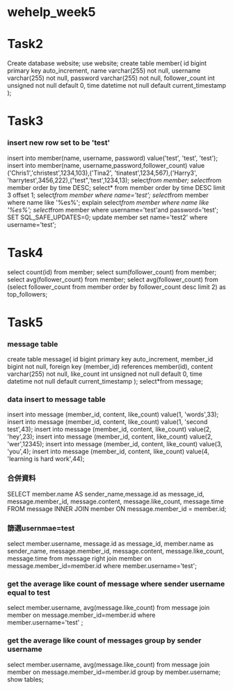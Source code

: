 # wehelp_week5

# Task2
Create database website;
use website;
create table member(
	id bigint primary key auto_increment,
    name varchar(255) not null,
    username varchar(255) not null,
    password varchar(255) not null,
    follower_count int unsigned not null default 0,
    time datetime not null default current_timestamp
);

# Task3
### insert new row set to be 'test'

insert into member(name, username, password) value('test', 'test', 'test');
insert into member(name, username,password,follower_count) value ('Chris1','christest',1234,103),('Tina2', 'tinatest',1234,567),('Harry3', 'harrytest',3456,222),("test",'test',1234,13);
select*from member;
select*from member order by time DESC;
select* from member order by time DESC limit 3 offset 1;
select*from member where name='test';
select*from member where name like '%es%';
explain select*from member where name like '%es%';
select*from member where username='test'and password='test';
SET SQL_SAFE_UPDATES=0;
update member set name='test2' where username='test';

# Task4
select count(id) from member;
select sum(follower_count) from member;
select avg(follower_count) from member;
select avg(follower_count) from 
(select follower_count from member order by follower_count desc limit 2) as top_followers;


# Task5
### message table
create table message(
 id bigint primary key auto_increment,
 member_id bigint not null, foreign key (member_id) references member(id),
 content varchar(255) not null,
 like_count int unsigned not null default 0,
 time datetime not null default current_timestamp
 );
select*from message;

### data insert to message table
insert into message (member_id, content, like_count) value(1, 'words',33);
insert into message (member_id, content, like_count) value(1, 'second test',43);
insert into message (member_id, content, like_count) value(2, 'hey',23);
insert into message (member_id, content, like_count) value(2, 'wer',12345);
insert into message (member_id, content, like_count) value(3, 'you',4);
insert into message (member_id, content, like_count) value(4, 'learning is hard work',44);
### 合併資料
SELECT member.name AS sender_name,message.id as message_id, message.member_id, message.content, message.like_count, message.time
FROM message
INNER JOIN member ON message.member_id = member.id;

### 篩選usernmae=test
select 
	member.username, 
    message.id as message_id, 
    member.name as sender_name, 
    message.member_id, 
    message.content, 
    message.like_count,
    message.time
from message 
right join member on message.member_id=member.id 
where member.username='test';
### get the average like count of message where sender username equal to test

select 
	member.username,
    avg(message.like_count)
from message 
join member on message.member_id=member.id 
where member.username='test'
;
### get the average like count of messages group by sender username
select 
	member.username,
    avg(message.like_count)
from message
join member on message.member_id=member.id
group by member.username;
show tables;

